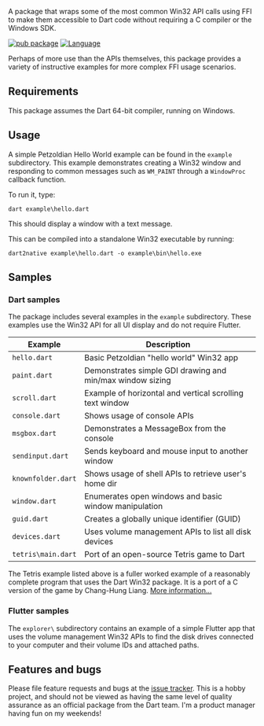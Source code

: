 A package that wraps some of the most common Win32 API calls using FFI to make
them accessible to Dart code without requiring a C compiler or the Windows SDK.

[![pub package](https://img.shields.io/pub/v/win32.svg)](https://pub.dev/packages/win32)
[![Language](https://img.shields.io/badge/language-Dart-blue.svg)](https://dart.dev)

Perhaps of more use than the APIs themselves, this package provides a variety of
instructive examples for more complex FFI usage scenarios.

## Requirements

This package assumes the Dart 64-bit compiler, running on Windows.

## Usage

A simple Petzoldian Hello World example can be found in the `example`
subdirectory. This example demonstrates creating a Win32 window and responding
to common messages such as `WM_PAINT` through a `WindowProc` callback function.

To run it, type:

```
dart example\hello.dart
```

This should display a window with a text message.

This can be compiled into a standalone Win32 executable by running:

```
dart2native example\hello.dart -o example\bin\hello.exe
```

## Samples

### Dart samples

The package includes several examples in the `example` subdirectory. These
examples use the Win32 API for all UI display and do not require Flutter.

| Example            | Description                                               |
| ------------------ | --------------------------------------------------------- |
| `hello.dart`       | Basic Petzoldian "hello world" Win32 app                  |
| `paint.dart`       | Demonstrates simple GDI drawing and min/max window sizing |
| `scroll.dart`      | Example of horizontal and vertical scrolling text window  |
| `console.dart`     | Shows usage of console APIs                               |
| `msgbox.dart`      | Demonstrates a MessageBox from the console                |
| `sendinput.dart`   | Sends keyboard and mouse input to another window          |
| `knownfolder.dart` | Shows usage of shell APIs to retrieve user's home dir     |
| `window.dart`      | Enumerates open windows and basic window manipulation     |
| `guid.dart`        | Creates a globally unique identifier (GUID)               |
| `devices.dart`     | Uses volume management APIs to list all disk devices      |
| `tetris\main.dart` | Port of an open-source Tetris game to Dart                |

The Tetris example listed above is a fuller worked example of a reasonably
complete program that uses the Dart Win32 package. It is a port of a C version
of the game by Chang-Hung Liang. [More information...](tetris/README.md)

### Flutter samples

The `explorer\` subdirectory contains an example of a simple Flutter app that
uses the volume management Win32 APIs to find the disk drives connected to your
computer and their volume IDs and attached paths.

## Features and bugs

Please file feature requests and bugs at the [issue tracker][tracker]. This
is a hobby project, and should not be viewed as having the same level of
quality assurance as an official package from the Dart team. I'm a product
manager having fun on my weekends!

[tracker]: http://github.com/timsneath/win32
